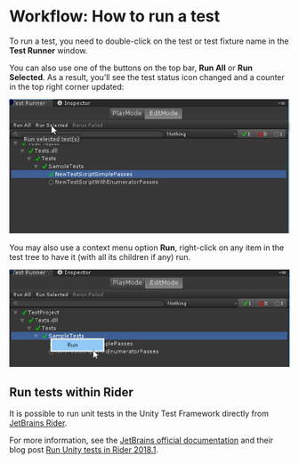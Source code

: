 # Workflow: How to run a test

To run a test, you need to double-click on the test or test fixture name in the **Test Runner** window.

You can also use one of the buttons on the top bar, **Run All** or **Run Selected**. As a result, you’ll see the test
status icon changed and a counter in the top right corner updated:

![EditMode Run Test](./images/editmode-run-test.png)

You may also use a context menu option **Run**, right-click on any item in the test tree to have it (with all its
children if any) run.

![EditMode Run Tests](./images/editmode-run-tests.png)

## Run tests within Rider

It is possible to run unit tests in the Unity Test Framework directly
from [JetBrains Rider](https://www.jetbrains.com/rider/).

For more information, see
the [JetBrains official documentation](https://www.jetbrains.com/help/rider/Running_and_Debugging_Unity_Tests.html) and
their blog
post [Run Unity tests in Rider 2018.1](https://blog.jetbrains.com/dotnet/2018/04/18/run-unity-tests-rider-2018-1/).